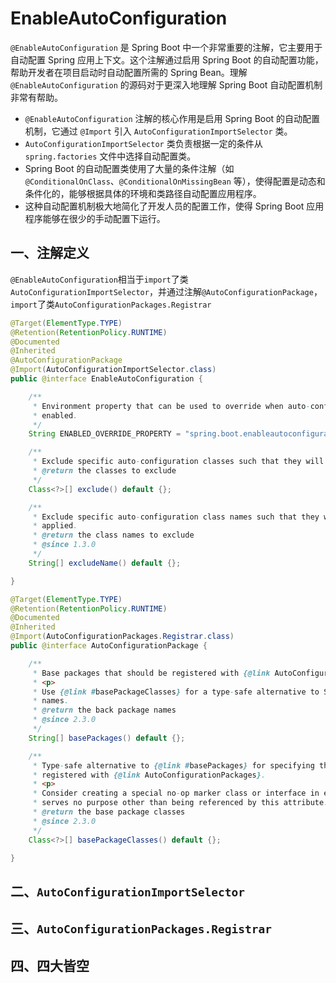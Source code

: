 # EnableAutoConfiguration

`@EnableAutoConfiguration` 是 Spring Boot 中一个非常重要的注解，它主要用于自动配置 Spring 应用上下文。这个注解通过启用 Spring Boot 的自动配置功能，帮助开发者在项目启动时自动配置所需的 Spring Bean。理解 `@EnableAutoConfiguration` 的源码对于更深入地理解 Spring Boot 自动配置机制非常有帮助。

- `@EnableAutoConfiguration` 注解的核心作用是启用 Spring Boot 的自动配置机制，它通过 `@Import` 引入 `AutoConfigurationImportSelector` 类。
- `AutoConfigurationImportSelector` 类负责根据一定的条件从 `spring.factories` 文件中选择自动配置类。
- Spring Boot 的自动配置类使用了大量的条件注解（如 `@ConditionalOnClass`、`@ConditionalOnMissingBean` 等），使得配置是动态和条件化的，能够根据具体的环境和类路径自动配置应用程序。
- 这种自动配置机制极大地简化了开发人员的配置工作，使得 Spring Boot 应用程序能够在很少的手动配置下运行。

## 一、注解定义

`@EnableAutoConfiguration`相当于`import`了类`AutoConfigurationImportSelector`，并通过注解`@AutoConfigurationPackage`，`import`了类`AutoConfigurationPackages.Registrar`

```java
@Target(ElementType.TYPE)
@Retention(RetentionPolicy.RUNTIME)
@Documented
@Inherited
@AutoConfigurationPackage
@Import(AutoConfigurationImportSelector.class)
public @interface EnableAutoConfiguration {

	/**
	 * Environment property that can be used to override when auto-configuration is
	 * enabled.
	 */
	String ENABLED_OVERRIDE_PROPERTY = "spring.boot.enableautoconfiguration";

	/**
	 * Exclude specific auto-configuration classes such that they will never be applied.
	 * @return the classes to exclude
	 */
	Class<?>[] exclude() default {};

	/**
	 * Exclude specific auto-configuration class names such that they will never be
	 * applied.
	 * @return the class names to exclude
	 * @since 1.3.0
	 */
	String[] excludeName() default {};

}

@Target(ElementType.TYPE)
@Retention(RetentionPolicy.RUNTIME)
@Documented
@Inherited
@Import(AutoConfigurationPackages.Registrar.class)
public @interface AutoConfigurationPackage {

	/**
	 * Base packages that should be registered with {@link AutoConfigurationPackages}.
	 * <p>
	 * Use {@link #basePackageClasses} for a type-safe alternative to String-based package
	 * names.
	 * @return the back package names
	 * @since 2.3.0
	 */
	String[] basePackages() default {};

	/**
	 * Type-safe alternative to {@link #basePackages} for specifying the packages to be
	 * registered with {@link AutoConfigurationPackages}.
	 * <p>
	 * Consider creating a special no-op marker class or interface in each package that
	 * serves no purpose other than being referenced by this attribute.
	 * @return the base package classes
	 * @since 2.3.0
	 */
	Class<?>[] basePackageClasses() default {};

}

```

## 二、`AutoConfigurationImportSelector`



## 三、`AutoConfigurationPackages.Registrar`



## 四、四大皆空


